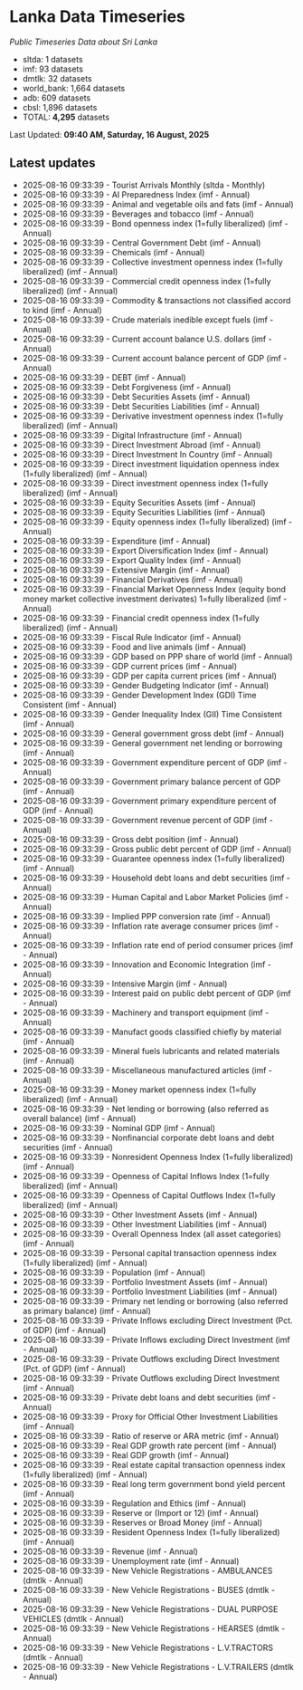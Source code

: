 # Lanka Data Timeseries
*Public Timeseries Data about Sri Lanka*

* sltda: 1 datasets
* imf: 93 datasets
* dmtlk: 32 datasets
* world_bank: 1,664 datasets
* adb: 609 datasets
* cbsl: 1,896 datasets
* TOTAL: **4,295** datasets

Last Updated: **09:40 AM, Saturday, 16 August, 2025**

## Latest updates

* 2025-08-16 09:33:39 - Tourist Arrivals Monthly (sltda - Monthly)
* 2025-08-16 09:33:39 - AI Preparedness Index (imf - Annual)
* 2025-08-16 09:33:39 - Animal and vegetable oils and fats (imf - Annual)
* 2025-08-16 09:33:39 - Beverages and tobacco (imf - Annual)
* 2025-08-16 09:33:39 - Bond openness index (1=fully liberalized) (imf - Annual)
* 2025-08-16 09:33:39 - Central Government Debt (imf - Annual)
* 2025-08-16 09:33:39 - Chemicals (imf - Annual)
* 2025-08-16 09:33:39 - Collective investment openness index (1=fully liberalized) (imf - Annual)
* 2025-08-16 09:33:39 - Commercial credit openness index (1=fully liberalized) (imf - Annual)
* 2025-08-16 09:33:39 - Commodity & transactions not classified accord to kind (imf - Annual)
* 2025-08-16 09:33:39 - Crude materials inedible except fuels (imf - Annual)
* 2025-08-16 09:33:39 - Current account balance U.S. dollars (imf - Annual)
* 2025-08-16 09:33:39 - Current account balance percent of GDP (imf - Annual)
* 2025-08-16 09:33:39 - DEBT (imf - Annual)
* 2025-08-16 09:33:39 - Debt Forgiveness (imf - Annual)
* 2025-08-16 09:33:39 - Debt Securities Assets (imf - Annual)
* 2025-08-16 09:33:39 - Debt Securities Liabilities (imf - Annual)
* 2025-08-16 09:33:39 - Derivative investment openness index (1=fully liberalized) (imf - Annual)
* 2025-08-16 09:33:39 - Digital Infrastructure (imf - Annual)
* 2025-08-16 09:33:39 - Direct Investment Abroad (imf - Annual)
* 2025-08-16 09:33:39 - Direct Investment In Country (imf - Annual)
* 2025-08-16 09:33:39 - Direct investment liquidation openness index (1=fully liberalized) (imf - Annual)
* 2025-08-16 09:33:39 - Direct investment openness index (1=fully liberalized) (imf - Annual)
* 2025-08-16 09:33:39 - Equity Securities Assets (imf - Annual)
* 2025-08-16 09:33:39 - Equity Securities Liabilities (imf - Annual)
* 2025-08-16 09:33:39 - Equity openness index (1=fully liberalized) (imf - Annual)
* 2025-08-16 09:33:39 - Expenditure (imf - Annual)
* 2025-08-16 09:33:39 - Export Diversification Index (imf - Annual)
* 2025-08-16 09:33:39 - Export Quality Index (imf - Annual)
* 2025-08-16 09:33:39 - Extensive Margin (imf - Annual)
* 2025-08-16 09:33:39 - Financial Derivatives (imf - Annual)
* 2025-08-16 09:33:39 - Financial Market Openness Index (equity bond money market collective investment derivates) 1=fully liberalized (imf - Annual)
* 2025-08-16 09:33:39 - Financial credit openness index (1=fully liberalized) (imf - Annual)
* 2025-08-16 09:33:39 - Fiscal Rule Indicator (imf - Annual)
* 2025-08-16 09:33:39 - Food and live animals (imf - Annual)
* 2025-08-16 09:33:39 - GDP based on PPP share of world (imf - Annual)
* 2025-08-16 09:33:39 - GDP current prices (imf - Annual)
* 2025-08-16 09:33:39 - GDP per capita current prices (imf - Annual)
* 2025-08-16 09:33:39 - Gender Budgeting Indicator (imf - Annual)
* 2025-08-16 09:33:39 - Gender Development Index (GDI) Time Consistent (imf - Annual)
* 2025-08-16 09:33:39 - Gender Inequality Index (GII) Time Consistent (imf - Annual)
* 2025-08-16 09:33:39 - General government gross debt (imf - Annual)
* 2025-08-16 09:33:39 - General government net lending or borrowing (imf - Annual)
* 2025-08-16 09:33:39 - Government expenditure percent of GDP (imf - Annual)
* 2025-08-16 09:33:39 - Government primary balance percent of GDP (imf - Annual)
* 2025-08-16 09:33:39 - Government primary expenditure percent of GDP (imf - Annual)
* 2025-08-16 09:33:39 - Government revenue percent of GDP (imf - Annual)
* 2025-08-16 09:33:39 - Gross debt position (imf - Annual)
* 2025-08-16 09:33:39 - Gross public debt percent of GDP (imf - Annual)
* 2025-08-16 09:33:39 - Guarantee openness index (1=fully liberalized) (imf - Annual)
* 2025-08-16 09:33:39 - Household debt loans and debt securities (imf - Annual)
* 2025-08-16 09:33:39 - Human Capital and Labor Market Policies (imf - Annual)
* 2025-08-16 09:33:39 - Implied PPP conversion rate (imf - Annual)
* 2025-08-16 09:33:39 - Inflation rate average consumer prices (imf - Annual)
* 2025-08-16 09:33:39 - Inflation rate end of period consumer prices (imf - Annual)
* 2025-08-16 09:33:39 - Innovation and Economic Integration (imf - Annual)
* 2025-08-16 09:33:39 - Intensive Margin (imf - Annual)
* 2025-08-16 09:33:39 - Interest paid on public debt percent of GDP (imf - Annual)
* 2025-08-16 09:33:39 - Machinery and transport equipment (imf - Annual)
* 2025-08-16 09:33:39 - Manufact goods classified chiefly by material (imf - Annual)
* 2025-08-16 09:33:39 - Mineral fuels lubricants and related materials (imf - Annual)
* 2025-08-16 09:33:39 - Miscellaneous manufactured articles (imf - Annual)
* 2025-08-16 09:33:39 - Money market openness index (1=fully liberalized) (imf - Annual)
* 2025-08-16 09:33:39 - Net lending or borrowing (also referred as overall balance) (imf - Annual)
* 2025-08-16 09:33:39 - Nominal GDP (imf - Annual)
* 2025-08-16 09:33:39 - Nonfinancial corporate debt loans and debt securities (imf - Annual)
* 2025-08-16 09:33:39 - Nonresident Openness Index (1=fully liberalized) (imf - Annual)
* 2025-08-16 09:33:39 - Openness of Capital Inflows Index (1=fully liberalized) (imf - Annual)
* 2025-08-16 09:33:39 - Openness of Capital Outflows Index (1=fully liberalized) (imf - Annual)
* 2025-08-16 09:33:39 - Other Investment Assets (imf - Annual)
* 2025-08-16 09:33:39 - Other Investment Liabilities (imf - Annual)
* 2025-08-16 09:33:39 - Overall Openness Index (all asset categories) (imf - Annual)
* 2025-08-16 09:33:39 - Personal capital transaction openness index (1=fully liberalized) (imf - Annual)
* 2025-08-16 09:33:39 - Population (imf - Annual)
* 2025-08-16 09:33:39 - Portfolio Investment Assets (imf - Annual)
* 2025-08-16 09:33:39 - Portfolio Investment Liabilities (imf - Annual)
* 2025-08-16 09:33:39 - Primary net lending or borrowing (also referred as primary balance) (imf - Annual)
* 2025-08-16 09:33:39 - Private Inflows excluding Direct Investment (Pct. of GDP) (imf - Annual)
* 2025-08-16 09:33:39 - Private Inflows excluding Direct Investment (imf - Annual)
* 2025-08-16 09:33:39 - Private Outflows excluding Direct Investment (Pct. of GDP) (imf - Annual)
* 2025-08-16 09:33:39 - Private Outflows excluding Direct Investment (imf - Annual)
* 2025-08-16 09:33:39 - Private debt loans and debt securities (imf - Annual)
* 2025-08-16 09:33:39 - Proxy for Official Other Investment Liabilities (imf - Annual)
* 2025-08-16 09:33:39 - Ratio of reserve or ARA metric (imf - Annual)
* 2025-08-16 09:33:39 - Real GDP growth rate percent (imf - Annual)
* 2025-08-16 09:33:39 - Real GDP growth (imf - Annual)
* 2025-08-16 09:33:39 - Real estate capital transaction openness index (1=fully liberalized) (imf - Annual)
* 2025-08-16 09:33:39 - Real long term government bond yield percent (imf - Annual)
* 2025-08-16 09:33:39 - Regulation and Ethics (imf - Annual)
* 2025-08-16 09:33:39 - Reserve or (Import or 12) (imf - Annual)
* 2025-08-16 09:33:39 - Reserves or Broad Money (imf - Annual)
* 2025-08-16 09:33:39 - Resident Openness Index (1=fully liberalized) (imf - Annual)
* 2025-08-16 09:33:39 - Revenue (imf - Annual)
* 2025-08-16 09:33:39 - Unemployment rate (imf - Annual)
* 2025-08-16 09:33:39 - New Vehicle Registrations - AMBULANCES (dmtlk - Annual)
* 2025-08-16 09:33:39 - New Vehicle Registrations - BUSES (dmtlk - Annual)
* 2025-08-16 09:33:39 - New Vehicle Registrations - DUAL PURPOSE VEHICLES (dmtlk - Annual)
* 2025-08-16 09:33:39 - New Vehicle Registrations - HEARSES (dmtlk - Annual)
* 2025-08-16 09:33:39 - New Vehicle Registrations - L.V.TRACTORS (dmtlk - Annual)
* 2025-08-16 09:33:39 - New Vehicle Registrations - L.V.TRAILERS (dmtlk - Annual)